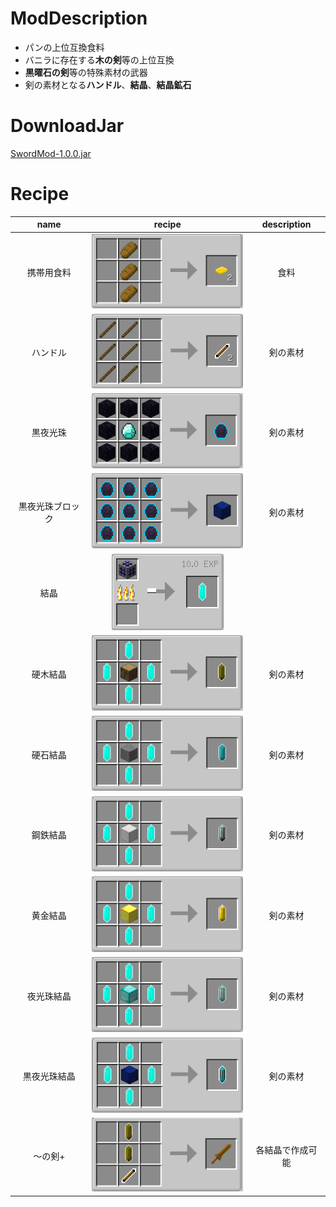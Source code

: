 # ModDescription
- パンの上位互換食料
- バニラに存在する**木の剣**等の上位互換
- **黒曜石の剣**等の特殊素材の武器
- 剣の素材となる**ハンドル**、**結晶**、**結晶鉱石**
# DownloadJar
[SwordMod-1.0.0.jar](https://github.com/Sakuraga200323/-Mod-/raw/main/Mods/1.12.2/SwordMod/SwordMod-1.0.0.jar)
# Recipe
|name|recipe|description|
|:--:|:--:|:--:|
| 携帯用食料 | ![](https://github.com/Sakuraga200323/-Mod-/blob/main/Mods/1.12.2/SwordMod/recipes_img/%E6%90%BA%E5%B8%AF%E9%A3%9F%E6%96%99%E3%83%AC%E3%82%B7%E3%83%94%E7%94%BB%E5%83%8F.png?raw=true) |食料|
| ハンドル | ![img](https://github.com/Sakuraga200323/-Mod-/blob/main/Mods/1.12.2/SwordMod/recipes_img/%E3%83%8F%E3%83%B3%E3%83%89%E3%83%AB%E3%83%AC%E3%82%B7%E3%83%94%E7%94%BB%E5%83%8F.png?raw=true)|剣の素材|
| 黒夜光珠 |![](https://github.com/Sakuraga200323/-Mod-/blob/main/Mods/1.12.2/SwordMod/recipes_img/%E9%BB%92%E5%A4%9C%E5%85%89%E7%8F%A0%E3%83%AC%E3%82%B7%E3%83%94%E7%94%BB%E5%83%8F.png?raw=true)|剣の素材|
| 黒夜光珠ブロック |![](https://github.com/Sakuraga200323/-Mod-/blob/main/Mods/1.12.2/SwordMod/recipes_img/%E9%BB%92%E5%A4%9C%E5%85%89%E7%8F%A0%E3%83%96%E3%83%AD%E3%83%83%E3%82%AF%E3%83%AC%E3%82%B7%E3%83%94%E7%94%BB%E5%83%8F.png?raw=true)|剣の素材|
| 結晶 | ![](https://github.com/Sakuraga200323/-Mod-/blob/main/Mods/1.12.2/SwordMod/recipes_img/%E7%B5%90%E6%99%B6%E3%83%AC%E3%82%B7%E3%83%94%E7%94%BB%E5%83%8F.png?raw=true) |
| 硬木結晶 |![](https://github.com/Sakuraga200323/-Mod-/blob/main/Mods/1.12.2/SwordMod/recipes_img/%E7%A1%AC%E6%9C%A8%E7%B5%90%E6%99%B6%E3%83%AC%E3%82%B7%E3%83%94%E7%94%BB%E5%83%8F.png?raw=true) |剣の素材|
| 硬石結晶 |![](https://github.com/Sakuraga200323/-Mod-/blob/main/Mods/1.12.2/SwordMod/recipes_img/%E7%A1%AC%E7%9F%B3%E7%B5%90%E6%99%B6%E3%83%AC%E3%82%B7%E3%83%94%E7%94%BB%E5%83%8F.png?raw=true) |剣の素材|
| 鋼鉄結晶 |![](https://github.com/Sakuraga200323/-Mod-/blob/main/Mods/1.12.2/SwordMod/recipes_img/%E9%8B%BC%E9%89%84%E7%B5%90%E6%99%B6%E3%83%AC%E3%82%B7%E3%83%94%E7%94%BB%E5%83%8F.png?raw=true) |剣の素材|
| 黄金結晶 |![](https://github.com/Sakuraga200323/-Mod-/blob/main/Mods/1.12.2/SwordMod/recipes_img/%E9%BB%84%E9%87%91%E7%B5%90%E6%99%B6%E3%83%AC%E3%82%B7%E3%83%94%E7%94%BB%E5%83%8F.png?raw=true) |剣の素材|
| 夜光珠結晶 |![](https://github.com/Sakuraga200323/-Mod-/blob/main/Mods/1.12.2/SwordMod/recipes_img/%E5%A4%9C%E5%85%89%E7%8F%A0%E7%B5%90%E6%99%B6%E3%83%AC%E3%82%B7%E3%83%94%E7%94%BB%E5%83%8F.png?raw=true) |剣の素材|
| 黒夜光珠結晶 |![](https://github.com/Sakuraga200323/-Mod-/blob/main/Mods/1.12.2/SwordMod/recipes_img/%E9%BB%92%E5%A4%9C%E5%85%89%E7%8F%A0%E7%B5%90%E6%99%B6%E3%83%AC%E3%82%B7%E3%83%94%E7%94%BB%E5%83%8F.png?raw=true) |剣の素材|
| ～の剣+ |![](https://github.com/Sakuraga200323/-Mod-/blob/main/Mods/1.12.2/SwordMod/recipes_img/%E6%9C%A8%E3%81%AE%E5%89%A3+%E3%83%AC%E3%82%B7%E3%83%94%E7%94%BB%E5%83%8F.png?raw=true)|各結晶で作成可能|
